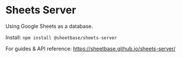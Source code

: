 # Sheets Server

Using Google Sheets as a database.

Install: `npm install @sheetbase/sheets-server`

For guides & API reference: <https://sheetbase.github.io/sheets-server/>